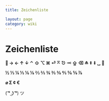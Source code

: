 ```yaml
---
title: Zeichenliste

layout: page
category: wiki
---
```

# Zeichenliste #

** → ← ↑ ↓ ⌃ ⇧ ⌥ ⌘ ⏎ ⌅ ⎋ ⇥ ⇪ ⌫ ⏏ ⇞ ⇟ ␣ ➚**

**½ ⅓ ¼ ⅕ ⅙ ⅛ ⅔ ⅖ ¾ ⅗ ⅜ ⅘ ⅚ ⅝ ⅞**

**⌀ Σ ¢ €**

( ͡° ͜ʖ ͡°)            ツ